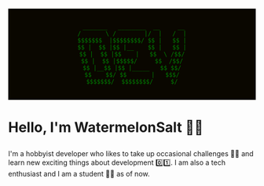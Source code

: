 <pre style="background: #0a0700;">
    <code style="display: block; text-align: center; color: green;">
 _______   ________  __     __
/       \ /        |/  |   /  |
$$$$$$$  |$$$$$$$$/ $$ |   $$ |
$$ |  $$ |$$ |__    $$ |   $$ |
$$ |  $$ |$$    |   $$  \ /$$/
$$ |  $$ |$$$$$/     $$  /$$/
$$ |__$$ |$$ |_____   $$ $$/
$$    $$/ $$       |   $$$/
$$$$$$$/  $$$$$$$$/     $/
    </code>
</pre>

<h1>

Hello, I'm WatermelonSalt 🍉🧂

</h1>

<p>
I'm a hobbyist developer who likes to take up occasional challenges 🐱‍👤 and learn new exciting things about development 0️⃣1️⃣. I am also a tech enthusiast and I am a student 👨‍🎓 as of now.
</p>
